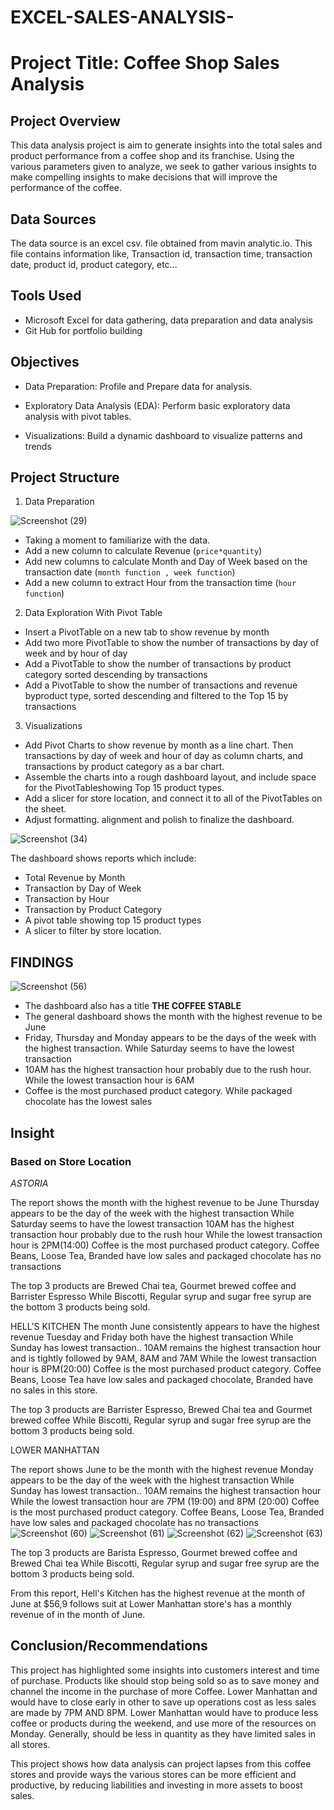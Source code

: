 # EXCEL-SALES-ANALYSIS-

 # Project Title: Coffee Shop Sales Analysis


## Project Overview
This data analysis project is aim to generate insights into the total sales and product performance from a coffee shop and its franchise. Using the various parameters given to analyze, we seek to gather various insights to make compelling insights to make decisions that will improve the performance of the coffee.

## Data Sources
The data source is an excel csv. file obtained from mavin analytic.io. This file contains information like, Transaction id, transaction time, transaction date, product id, product category, etc... 

## Tools Used
- Microsoft Excel for data gathering, data preparation and data analysis
- Git Hub for portfolio building

## Objectives

- Data Preparation: Profile and Prepare data for analysis.

- Exploratory Data Analysis (EDA): Perform basic exploratory data analysis with pivot tables.

- Visualizations: Build a dynamic dashboard to visualize patterns and trends

## Project Structure

1. Data Preparation

 ![Screenshot (29)](https://github.com/user-attachments/assets/a377644d-eb80-4ef9-a34f-d43487564678)

- Taking a moment to familiarize with the data.
- Add a new column to calculate Revenue (`price*quantity`)
- Add new columns to calculate Month and Day of Week based on the transaction date (`month function , week function`)
- Add a new column to extract Hour from the transaction time (`hour function`)


2. Data Exploration With Pivot Table
- Insert a PivotTable on a new tab to show revenue by month
- Add two more PivotTable to show the number of transactions by day of week and by hour of day
- Add a PivotTable  to show the number of transactions by product category sorted descending by transactions
- Add a PivotTable  to show the number of transactions and revenue byproduct type, sorted descending and filtered to the Top 15 by transactions


3. Visualizations
- Add Pivot Charts to show revenue by month as a line chart. Then transactions by day of week and hour of day as column charts, and transactions by product category as a bar chart.
- Assemble the charts into a rough dashboard layout, and include space for the PivotTableshowing Top 15 product types. 
- Add a slicer for store location, and connect it to all of the PivotTables on the sheet.
- Adjust formatting. alignment and polish to finalize the dashboard.



![Screenshot (34)](https://github.com/user-attachments/assets/ef8e25d9-dfd1-40a1-92d8-7602004d850f)


The dashboard shows reports which include:
- Total Revenue by Month
- Transaction by Day of Week 
- Transaction by Hour
- Transaction by Product Category 
- A pivot table showing top 15 product types 
- A slicer to filter by store location. 


## FINDINGS

![Screenshot (56)](https://github.com/user-attachments/assets/100e4409-5ccf-4575-bef6-31925970411c)

- The dashboard also has a title **THE COFFEE STABLE** 
- The general dashboard shows the month with the highest revenue to be June 
- Friday, Thursday and Monday appears to be the days of the week with the highest transaction. While Saturday seems to have the lowest transaction 
- 10AM has the highest transaction hour probably due to the rush hour. While the lowest transaction hour is 6AM
- Coffee is the most purchased product category. While packaged chocolate has the lowest sales 

## Insight

###  Based on Store Location 
*ASTORIA*

The report shows the month with the highest revenue to be June 
Thursday appears to be the day of the week with the highest transaction 
While Saturday seems to have the lowest transaction 
10AM has the highest transaction hour probably due to the rush hour
While the lowest transaction hour is 2PM(14:00)
Coffee is the most purchased product category. 
Coffee Beans, Loose Tea, Branded have low sales 
and packaged chocolate has no transactions

The top 3 products are Brewed Chai tea, Gourmet brewed coffee and Barrister Espresso 
While Biscotti, Regular syrup and sugar free syrup are the bottom 3 products being sold. 


HELL'S KITCHEN 
The month June consistently appears to have the highest revenue 
Tuesday and Friday both have the highest transaction 
While Sunday has lowest transaction.. 
10AM remains the highest transaction hour and is tightly followed by 9AM, 8AM and 7AM
While the lowest transaction hour is 8PM(20:00)
Coffee is the most purchased product category. 
Coffee Beans, Loose Tea  have low sales 
and packaged chocolate, Branded have no sales in this store. 

The top 3 products are Barrister Espresso, Brewed Chai tea and Gourmet brewed coffee
While Biscotti, Regular syrup and sugar free syrup are the bottom 3 products being sold.

LOWER MANHATTAN 

The report shows June to be  the month with the highest revenue 
Monday appears to be the day of the week with the highest transaction 
While Sunday has lowest transaction.. 
10AM remains the highest transaction hour
While the lowest transaction hour  are 7PM (19:00) and 8PM (20:00)
Coffee is the most purchased product category. 
Coffee Beans, Loose Tea, Branded have low sales 
and packaged chocolate has no transactions
![Screenshot (60)](https://github.com/user-attachments/assets/1bcc810b-283a-4c6d-bf56-560d941bf978)
![Screenshot (61)](https://github.com/user-attachments/assets/68a71286-0762-4c16-9a5f-106a75b55dba)
![Screenshot (62)](https://github.com/user-attachments/assets/0ab1dc53-8e91-4538-9636-bbdb54f34f8e)
![Screenshot (63)](https://github.com/user-attachments/assets/43cb97f5-af50-4f1d-9d5a-d73430ada169)

The top 3 products are Barista Espresso, Gourmet brewed coffee and Brewed Chai tea
While Biscotti, Regular syrup and sugar free syrup are the bottom 3 products being sold. 

From this report, Hell's Kitchen has the highest revenue at the month of June at $56,9
follows suit at
Lower Manhattan store's has a monthly revenue of in the month of June. 


## Conclusion/Recommendations 

This project has highlighted some insights into customers interest and time of purchase. Products like should stop being sold so as to save money and channel the income in the purchase of more Coffee. 
Lower Manhattan and would have to close early in other to save up operations cost as less sales are made by 7PM AND 8PM. Lower Manhattan would have to produce less coffee or products during the weekend, and use more of the resources on Monday.
Generally, should be less in quantity as they have limited sales in all stores. 

This project shows how data analysis can project lapses from this coffee stores and provide ways the various stores can be more efficient and productive, by reducing liabilities and investing in more assets to boost sales. 
 

